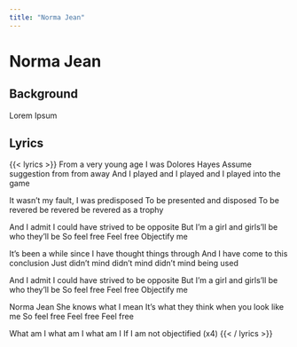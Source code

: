```yaml
---
title: "Norma Jean"
---
```

# Norma Jean

## Background
Lorem Ipsum

## Lyrics
{{< lyrics >}}
From a very young age I was Dolores Hayes
Assume suggestion from from away
And I played and I played and I played into the game

It wasn’t my fault, I was predisposed
To be presented and disposed
To be revered be revered be revered as a trophy

And I admit
I could have strived to be opposite
But I’m a girl and girls’ll be who they’ll be
So feel free
Feel free
Objectify me

It’s been a while since I have thought things through
And I have come to this conclusion
Just didn’t mind didn’t mind didn’t mind being used

And I admit
I could have strived to be opposite
But I’m a girl and girls’ll be who they’ll be
So feel free
Feel free
Objectify me

Norma Jean
She knows what I mean
It’s what they think when you look like me
So feel free
Feel free
Feel free

What am I what am I what am I
If I am not objectified
(x4)
{{< / lyrics >}}
